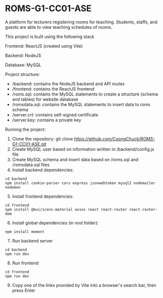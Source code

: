 # ROMS-G1-CC01-ASE

A platform for lecturers registering rooms for teaching. Students, staffs, and guests are able to view teaching schedules of rooms.

This project is built using the following stack

Frontend: ReactJS (created using Vite)

Backend: NodeJS

Database: MySQL

Project structure:

* /backend: contains the NodeJS backend and API routes
* /frontend: contains the ReactJS frontend
* /roms.sql: contains the MySQL statements to create a structure (schema and tables) for website database
* /romsdata.sql: contains the MySQL statements to insert data to roms schema
* /server.crt: contains self-signed certificate
* /server.key: contains a private key

Running the project:

1. Clone the repository: git clone https://github.com/CuongChuck/ROMS-G1-CC01-ASE.git
2. Create MySQL user based on information written in /backend/config.js file
3. Create MySQL schema and insert data based on /roms.sql and /romsdata.sql files
4. Install backend dependencies:
```
cd backend
npm install cookie-parser cors express jsonwebtoken mysql2 nodemailer nodemon
```
5. Install frontend dependencies:
```
cd frontend
npm install @mui/icons-material axios react react-router react-router-dom
```
6. Install global dependencies (in root folder):
```
npm install moment
```
7. Run backend server
```
cd backend
npm run dev
```
8. Run frontend
```
cd frontend
npm run dev
```
9. Copy one of the links provided by Vite into a browser's search bar, then press Enter